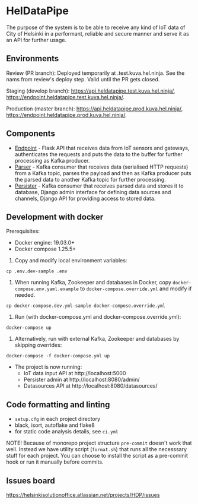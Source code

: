 # HelDataPipe

The purpose of the system is to be able to receive any kind of IoT data of City of Helsinki in a performant, reliable and secure manner and serve it as an API for further usage.

## Environments

Review (PR branch): Deployed temporarily at <temporary name>.test.kuva.hel.ninja. See the nams from review's deploy step. Valid until the PR gets closed.

Staging (develop branch): https://api.heldatapipe.test.kuva.hel.ninja/, https://endpoint.heldatapipe.test.kuva.hel.ninja/.

Production (master branch): https://api.heldatapipe.prod.kuva.hel.ninja/, https://endpoint.heldatapipe.prod.kuva.hel.ninja/.

## Components

- [Endpoint](https://github.com/City-of-Helsinki/hel-data-pipe/tree/develop/endpoint) - Flask API that receives data from IoT sensors and gateways, authenticates the requests and puts the data to the buffer for further processing as Kafka producer.
- [Parser](https://github.com/City-of-Helsinki/hel-data-pipe/tree/develop/parser) - Kafka consumer that receives data (serialised HTTP requests) from a Kafka topic, parses the payload and then as Kafka producer puts the parsed data to another Kafka topic for further processing.
- [Persister](https://github.com/City-of-Helsinki/hel-data-pipe/tree/develop/persister) - Kafka consumer that receives parsed data and stores it to database, Django admin interface for defining data sources and channels, Django API for providing access to stored data.

## Development with docker

Prerequisites:
- Docker engine: 19.03.0+
- Docker compose 1.25.5+

1. Copy and modify local environment variables:
```
cp .env.dev-sample .env
```

1.  When running Kafka, Zookeeper and databases in Docker, copy `docker-compose.env.yaml.example` to `docker-compose.override.yml` and modify if needed.
```
cp docker-compose.dev.yml-sample docker-compose.override.yml
```

1. Run (with docker-compose.yml and docker-compose.override.yml):
```
docker-compose up
```

1. Alternatively, run with external Kafka, Zookeeper and databases by skipping overrides:
```
docker-compose -f docker-compose.yml up
```

- The project is now running:
  - IoT data input API at http://localhost:5000
  - Persister admin at http://localhost:8080/admin/
  - Datasources API at http://localhost:8080/datasources/


## Code formatting and linting

- `setup.cfg` in each project directory
- black, isort, autoflake and flake8
- for static code analysis details, see `ci.yml`

NOTE! Because of monorepo project structure `pre-commit` doesn't work that well. Instead we have utility script (`format.sh`) that runs all the necesssary stuff for each project. You can choose to install the script as a pre-commit hook or run it manually before commits.

## Issues board

https://helsinkisolutionoffice.atlassian.net/projects/HDP/issues

